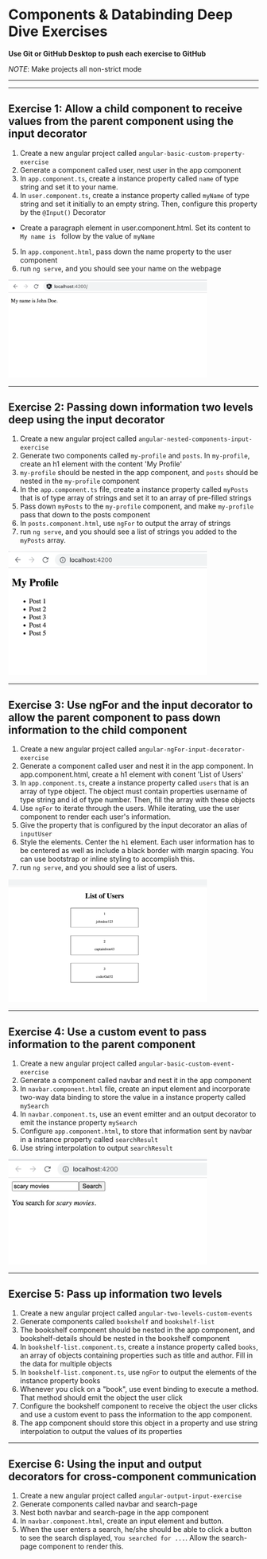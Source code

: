 # Components & Databinding Deep Dive Exercises

**Use Git or GitHub Desktop to push each exercise to GitHub**

_NOTE_: Make projects all non-strict mode

---

---

## Exercise 1: Allow a child component to receive values from the parent component using the input decorator

1. Create a new angular project called `angular-basic-custom-property-exercise`
2. Generate a component called user, nest user in the app component
3. In `app.component.ts`, create a instance property called `name` of type string and set it to your name.
4. In `user.component.ts`, create a instance property called `myName` of type string and set it initially to an empty string. Then, configure this property by the `@Input()` Decorator
  - Create a paragraph element in user.component.html. Set its content to `My name is ` follow by the value of `myName`
5. In `app.component.html`, pass down the name property to the user component
6. run `ng serve`, and you should see your name on the webpage


<img src="../C14__Components-Databinding__Angular/resources/exercise-1.png" width="400px">

---

## Exercise 2: Passing down information two levels deep using the input decorator

1. Create a new angular project called `angular-nested-components-input-exercise`
2. Generate two components called `my-profile` and `posts`. In `my-profile`, create an h1 element with the content 'My Profile'
3. `my-profile` should be nested in the app component, and `posts` should be nested in the `my-profile` component
4. In the `app.component.ts` file, create a instance property called `myPosts` that is of type array of strings and set it to an array of pre-filled strings
5. Pass down `myPosts` to the `my-profile` component, and make `my-profile` pass that down to the posts component
6. In `posts.component.html`, use `ngFor` to output the array of strings
8. run `ng serve`, and you should see a list of strings you added to the `myPosts` array.

<img src="../C14__Components-Databinding__Angular/resources/exercise-2.png" width="400px">

---

## Exercise 3: Use ngFor and the input decorator to allow the parent component to pass down information to the child component

1. Create a new angular project called `angular-ngFor-input-decorator-exercise`
2. Generate a component called user and nest it in the app component. In app.component.html, create a h1 element with conent 'List of Users'
3. In `app.component.ts`, create a instance property called `users` that is an array of type object. The object must contain properties username of type string and id of type number. Then, fill the array with these objects
4. Use `ngFor` to iterate through the users. While iterating, use the user component to render each user's information.
5. Give the property that is configured by the input decorator an alias of `inputUser`
6. Style the elements. Center the `h1` element. Each user information has to be centered as well as include a black border with margin spacing. You can use bootstrap or inline styling to accomplish this.
7. run `ng serve`, and you should see a list of users. 

<img src="../C14__Components-Databinding__Angular/resources/exercise-3-changed.png" width="400px">

---

## Exercise 4: Use a custom event to pass information to the parent component

1. Create a new angular project called `angular-basic-custom-event-exercise`
2. Generate a component called navbar and nest it in the app component
3. In `navbar.component.html` file, create an input element and incorporate two-way data binding to store the value in a instance property called `mySearch`
4. In `navbar.component.ts`, use an event emitter and an output decorator to emit the instance property `mySearch`
5. Configure `app.component.html`, to store that information sent by navbar in a instance property called `searchResult`
6. Use string interpolation to output `searchResult`

<img src="../C14__Components-Databinding__Angular/resources/exercise-4.png" width="400px">


---

## Exercise 5: Pass up information two levels

1. Create a new angular project called `angular-two-levels-custom-events`
2. Generate components called `bookshelf` and `bookshelf-list`
3. The bookshelf component should be nested in the app component, and bookshelf-details should be nested in the bookshelf component
4. In `bookshelf-list.component.ts`, create a instance property called `books`, an array of objects containing properties such as title and author. Fill in the data for multiple objects
5. In `bookshelf-list.component.ts`, use `ngFor` to output the elements of the instance property books
6. Whenever you click on a "book", use event binding to execute a method. That method should emit the object the user click
7. Configure the bookshelf component to receive the object the user clicks and use a custom event to pass the information to the app component.
8. The app component should store this object in a property and use string interpolation to output the values of its properties

---

## Exercise 6: Using the input and output decorators for cross-component communication

1. Create a new angular project called `angular-output-input-exercise`
2. Generate components called navbar and search-page
3. Nest both navbar and search-page in the app component
4. In `navbar.component.html`, create an input element and button.
5. When the user enters a search, he/she should be able to click a button to see the search displayed, `You searched for ...`. Allow the search-page component to render this.
